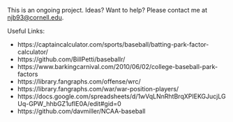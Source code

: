 This is an ongoing project. Ideas? Want to help? Please contact me at njb93@cornell.edu.

Useful Links: 
<ul>
  <li>https://captaincalculator.com/sports/baseball/batting-park-factor-calculator/</li>
  <li>https://github.com/BillPetti/baseballr/</li>
  <li>https://www.barkingcarnival.com/2010/06/02/college-baseball-park-factors</li>
  <li>https://library.fangraphs.com/offense/wrc/</li>
  <li>https://library.fangraphs.com/war/war-position-players/</li>
  <li>https://docs.google.com/spreadsheets/d/1wVqLNnRhtBrqXPIEKGJucjLGUq-GPW_hhbGZ1ufIE0A/edit#gid=0</li>
  <li>https://github.com/davmiller/NCAA-baseball</li>
</ul> 
